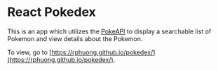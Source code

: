 # React Pokedex
This is an app which utilizes the [PokeAPI](https://pokeapi.co/) to display a
searchable list of Pokemon and view details about the Pokemon.

To view, go to [https://rphuong.github.io/pokedex/](https://rphuong.github.io/pokedex/).